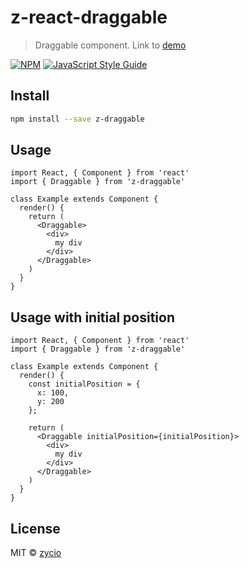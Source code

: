 # z-react-draggable

> Draggable component.
> Link to [demo](https://zycio.github.io/z-react-draggable/)

[![NPM](https://img.shields.io/npm/v/z-draggable.svg)](https://www.npmjs.com/package/z-draggable) [![JavaScript Style Guide](https://img.shields.io/badge/code_style-standard-brightgreen.svg)](https://standardjs.com)

## Install

```bash
npm install --save z-draggable
```

## Usage

```tsx
import React, { Component } from 'react'
import { Draggable } from 'z-draggable'

class Example extends Component {
  render() {
    return (
      <Draggable>
        <div>
          my div
        </div>
      </Draggable>
    )
  }
}
```

## Usage with initial position

```tsx
import React, { Component } from 'react'
import { Draggable } from 'z-draggable'

class Example extends Component {
  render() {
    const initialPosition = {
      x: 100,
      y: 200
    };
    
    return (
      <Draggable initialPosition={initialPosition}>
        <div>
          my div
        </div>
      </Draggable>
    )
  }
}
```

## License

MIT © [zycio](https://github.com/zycio)
